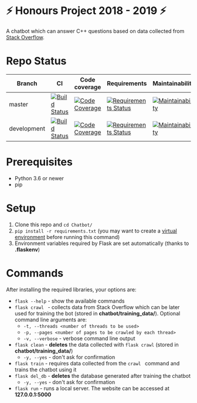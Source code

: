 # :zap: Honours Project 2018 - 2019 :zap:
A chatbot which can answer C++ questions based on data collected from [Stack Overflow](https://stackoverflow.com/questions/tagged/c%2b%2b?sort=votes&pageSize=15).

# Repo Status
| **Branch**      | **CI**                                                       | **Code coverage**                                            | **Requirements**                                             | **Maintainability**                                          |
|-----------------|---|---|---|---|
| master |[![Build Status](https://travis-ci.org/Ligh7bringer/Chatbot.svg?branch=master)](https://travis-ci.org/Ligh7bringer/Chatbot)|[![Code Coverage](https://codecov.io/github/Ligh7bringer/Chatbot/branch/master/graphs/badge.svg)](https://codecov.io/github/Ligh7bringer/Chatbot)|[![Requirements Status](https://requires.io/github/Ligh7bringer/Chatbot/requirements.svg?branch=master)](https://requires.io/github/Ligh7bringer/Chatbot/requirements/?branch=master)|[![Maintainability](https://api.codeclimate.com/v1/badges/b1106d6c1e2f197d07ba/maintainability)](https://codeclimate.com/github/Ligh7bringer/Chatbot/maintainability)|
| development |[![Build Status](https://travis-ci.org/Ligh7bringer/Chatbot.svg?branch=dev)](https://travis-ci.org/Ligh7bringer/Chatbot)|[![Code Coverage](https://codecov.io/github/Ligh7bringer/Chatbot/branch/dev/graphs/badge.svg)](https://codecov.io/github/Ligh7bringer/Chatbot)|[![Requirements Status](https://requires.io/github/Ligh7bringer/Chatbot/requirements.svg?branch=dev)](https://requires.io/github/Ligh7bringer/Chatbot/requirements/?branch=dev)|[![Maintainability](https://api.codeclimate.com/v1/badges/b1106d6c1e2f197d07ba/maintainability)](https://codeclimate.com/github/Ligh7bringer/Chatbot/maintainability)|

# Prerequisites
* Python 3.6 or newer
* pip

# Setup
1. Clone this repo and `` cd Chatbot/ ``
2. ``pip install -r requirements.txt``
    (you may want to create a [virtual environment](https://docs.python.org/3/tutorial/venv.html) before running this command)
3. Environment variables required by Flask are set automatically (thanks to **.flaskenv**)

# Commands
After installing the required libraries, your options are:



- ```flask --help``` - show the available commands
- ```flask crawl ``` - collects data from Stack Overflow which can be later used for training the bot (stored in **chatbot/training_data/**). Optional command line arguments are:
  - ``-t, --threads <number of threads to be used>``	
  - ``-p, --pages <number of pages to be crawled by each thread>``
  - ``-v, --verbose`` - verbose command line output
- `` flask clean `` - **deletes** the data collected with `` flask crawl `` (stored in **chatbot/training_data/**)
  * ```-y, --yes``` - don't ask for confirmation
- `` flask train `` - requires data collected from the ``crawl `` command and trains the chatbot using it
- ``` flask del_db ``` - **deletes** the database generated after training the chatbot
  * ```-y, --yes``` - don't ask for confirmation
- `` flask run `` - runs a local server. The website can be accessed at **127.0.0.1:5000**
